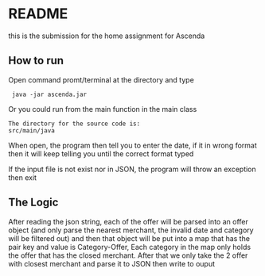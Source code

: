 # README
this is the submission for the home assignment for Ascenda 

## How to run

Open command promt/terminal at the directory and type
```
 java -jar ascenda.jar
```

Or you could run from the main function in the main class

```
The directory for the source code is:
src/main/java
```

When open, the program then tell you to enter the date, if it in wrong format then it will keep telling you until the correct format typed

If the input file is not exist nor in JSON, the program will throw an exception then exit

## The Logic
After reading the json string, each of the offer will be parsed into an offer object (and only parse the nearest merchant, the invalid date and category will be filtered out) and then that object will be put into a map that has the pair key and value is Category-Offer, Each category in the map only holds the offer that has the closed merchant. After that we only take the 2 offer with closest merchant and parse it to JSON then write to ouput
